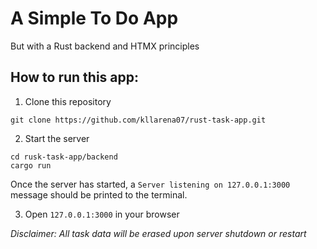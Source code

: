 # A Simple To Do App

But with a Rust backend and HTMX principles

## How to run this app:

1. Clone this repository

```
git clone https://github.com/kllarena07/rust-task-app.git
```

2. Start the server

```
cd rusk-task-app/backend
cargo run
```

Once the server has started, a `Server listening on 127.0.0.1:3000` message should be printed to the terminal.

3. Open `127.0.0.1:3000` in your browser

_Disclaimer: All task data will be erased upon server shutdown or restart_
